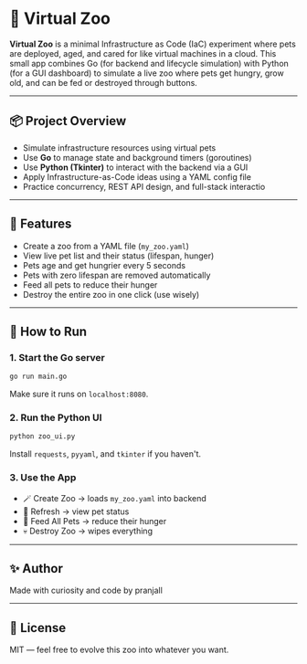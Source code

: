 # 🐾 Virtual Zoo 

**Virtual Zoo** is a minimal Infrastructure as Code (IaC) experiment where pets are deployed, aged, and cared for like virtual machines in a cloud. This small app combines Go (for backend and lifecycle simulation) with Python (for a GUI dashboard) to simulate a live zoo where pets get hungry, grow old, and can be fed or destroyed through buttons.

---

## 📦 Project Overview
 
 - Simulate infrastructure resources using virtual pets
 - Use **Go** to manage state and background timers (goroutines)
 - Use **Python (Tkinter)** to interact with the backend via a GUI
 - Apply Infrastructure-as-Code ideas using a YAML config file
 - Practice concurrency, REST API design, and full-stack interactio

---

## 🐾 Features

- Create a zoo from a YAML file (`my_zoo.yaml`)
- View live pet list and their status (lifespan, hunger)
- Pets age and get hungrier every 5 seconds
- Pets with zero lifespan are removed automatically
- Feed all pets to reduce their hunger
- Destroy the entire zoo in one click (use wisely)

---

## 🚀 How to Run

### 1. Start the Go server

```bash
go run main.go
```

Make sure it runs on `localhost:8080`.

### 2. Run the Python UI

```bash
python zoo_ui.py
```

Install `requests`, `pyyaml`, and `tkinter` if you haven't.

### 3. Use the App

- 🪄 Create Zoo → loads `my_zoo.yaml` into backend
- 🔄 Refresh → view pet status
- 🍗 Feed All Pets → reduce their hunger
- 💀 Destroy Zoo → wipes everything

---

## ✨ Author

Made with curiosity and code by pranjall

---

## 🐉 License

MIT — feel free to evolve this zoo into whatever you want.
